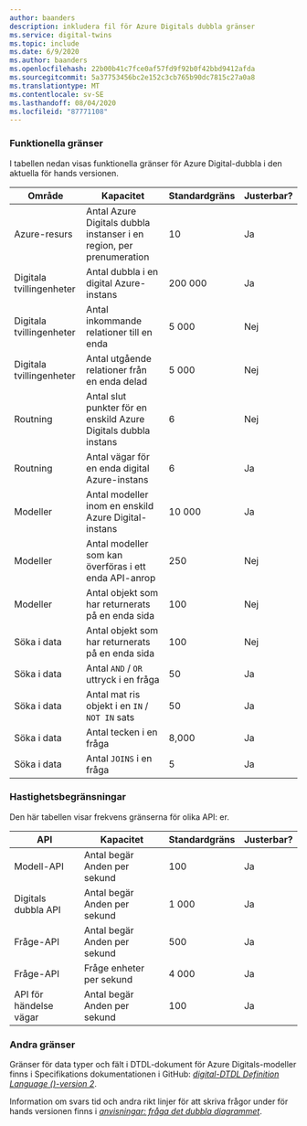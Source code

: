 ```yaml
---
author: baanders
description: inkludera fil för Azure Digitals dubbla gränser
ms.service: digital-twins
ms.topic: include
ms.date: 6/9/2020
ms.author: baanders
ms.openlocfilehash: 22b00b41c7fce0af57fd9f92b0f42bbd9412afda
ms.sourcegitcommit: 5a37753456bc2e152c3cb765b90dc7815c27a0a8
ms.translationtype: MT
ms.contentlocale: sv-SE
ms.lasthandoff: 08/04/2020
ms.locfileid: "87771108"
---
```

### <a name="functional-limits"></a>Funktionella gränser

I tabellen nedan visas funktionella gränser för Azure Digital-dubbla i den aktuella för hands versionen.

| Område | Kapacitet | Standardgräns | Justerbar? |
| --- | --- | --- | --- |
| Azure-resurs | Antal Azure Digitals dubbla instanser i en region, per prenumeration | 10 | Ja |
| Digitala tvillingenheter | Antal dubbla i en digital Azure-instans | 200 000 | Ja |
| Digitala tvillingenheter | Antal inkommande relationer till en enda | 5 000 | Nej |
| Digitala tvillingenheter | Antal utgående relationer från en enda delad | 5 000 | Nej |
| Routning | Antal slut punkter för en enskild Azure Digitals dubbla instans | 6 | Nej |
| Routning | Antal vägar för en enda digital Azure-instans | 6 | Ja |
| Modeller | Antal modeller inom en enskild Azure Digital-instans | 10 000 | Ja |
| Modeller | Antal modeller som kan överföras i ett enda API-anrop | 250 | Nej |
| Modeller | Antal objekt som har returnerats på en enda sida | 100 | Nej |
| Söka i data | Antal objekt som har returnerats på en enda sida | 100 | Nej |
| Söka i data | Antal `AND`  /  `OR` uttryck i en fråga | 50 | Ja |
| Söka i data | Antal mat ris objekt i en `IN`  /  `NOT IN` sats | 50 | Ja |
| Söka i data | Antal tecken i en fråga | 8,000 | Ja |
| Söka i data | Antal `JOINS` i en fråga | 5 | Ja |

### <a name="rate-limits"></a>Hastighetsbegränsningar

Den här tabellen visar frekvens gränserna för olika API: er.

| API | Kapacitet | Standardgräns | Justerbar? |
| --- | --- | --- | --- |
| Modell-API | Antal begär Anden per sekund | 100 | Ja |
| Digitals dubbla API | Antal begär Anden per sekund | 1 000 | Ja |
| Fråge-API | Antal begär Anden per sekund | 500 | Ja |
| Fråge-API | Fråge enheter per sekund | 4 000 | Ja |
| API för händelse vägar | Antal begär Anden per sekund | 100 | Ja |

### <a name="other-limits"></a>Andra gränser

Gränser för data typer och fält i DTDL-dokument för Azure Digitals-modeller finns i Specifikations dokumentationen i GitHub: [*digital-DTDL Definition Language ()-version 2*](https://github.com/Azure/opendigitaltwins-dtdl/blob/master/DTDL/v2/dtdlv2.md).
 
Information om svars tid och andra rikt linjer för att skriva frågor under för hands versionen finns i [*anvisningar: fråga det dubbla diagrammet*](../articles/digital-twins/how-to-query-graph.md).